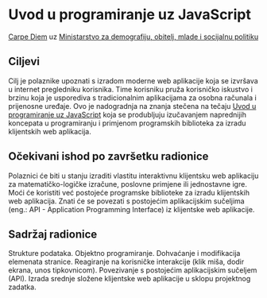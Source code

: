 # Uvod u programiranje uz JavaScript
[Carpe Diem](http://carpediem.hr/) uz [Ministarstvo za demografiju, obitelj, mlade i socijalnu politiku](http://www.mspm.hr/)


## Ciljevi 
Cilj je polaznike upoznati s izradom moderne web aplikacije koja se izvršava u internet pregledniku korisnika. Time korisniku pruža korisničko iskustvo i brzinu koja je usporediva s tradicionalnim aplikacijama za osobna računala i prijenosne uređaje. Ovo je nadogradnja na znanja stečena na tečaju [Uvod u programiranje uz JavaScript](https://github.com/Fosna/cd-js-2017) koja se produbljuju izučavanjem naprednijih koncepata u programiranju i primjenom programskih biblioteka za izradu klijentskih web aplikacija.


## Očekivani ishod po završetku radionice
Polaznici će biti u stanju izraditi vlastitu interaktivnu klijentsku web aplikaciju za matematičko-logičke izračune, poslovne primjene ili jednostavne igre. 
Moći će koristiti već postojeće programske biblioteke za izradu klijentskih web aplikacija.
Znati će se povezati s postojećim aplikacijskim sučeljima (eng.: API - Application Programming Interface) iz klijentske web aplikacije.

## Sadržaj radionice
Strukture podataka.
Objektno programiranje.
Dohvaćanje i modifikacija elemenata stranice.
Reagiranje na korisničke interakcije (klik miša, dodir ekrana, unos tipkovnicom).
Povezivanje s postojećim aplikacijskim sučeljem (API).
Izrada srednje složene klijentske web aplikacije u sklopu projektnog zadatka.


